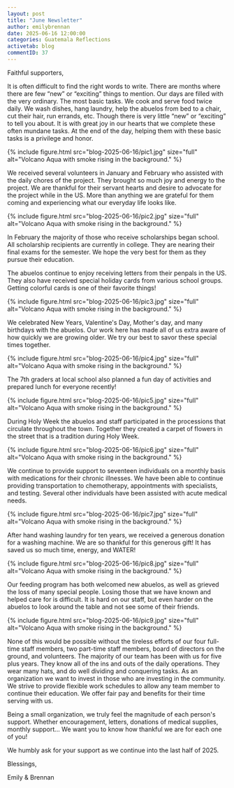 ```yaml
---
layout: post
title: "June Newsletter"
author: emilybrennan
date: 2025-06-16 12:00:00
categories: Guatemala Reflections
activetab: blog
commentID: 37
---
```



Faithful supporters,

It is often difficult to find the right words to write. There are months where there are few “new” or “exciting” things to mention. Our days are filled with the very ordinary. The most basic tasks. We cook and serve food twice daily. We wash dishes, hang laundry, help the abuelos from bed to a chair, cut their hair, run errands, etc. Though there is very little “new” or “exciting” to tell you about.  It is with great joy in our hearts that we complete these often mundane tasks. At the end of the day, helping them with these basic tasks is a privilege and honor.

{% include figure.html src="blog-2025-06-16/pic1.jpg" size="full" alt="Volcano Aqua with smoke rising in the background." %}

We received several volunteers in January and February who assisted with the daily chores of the project. They brought so much joy and energy to the project.  We are thankful for their servant hearts and desire to advocate for the project while in the US. More than anything we are grateful for them coming and experiencing what our everyday life looks like.

{% include figure.html src="blog-2025-06-16/pic2.jpg" size="full" alt="Volcano Aqua with smoke rising in the background." %}

In February the majority of those who receive scholarships began school. All scholarship recipients are currently in college. They are nearing their final exams for the semester. We hope the very best for them as they pursue their education.


The abuelos continue to enjoy receiving letters from their penpals in the US.  They also have received special holiday cards from various school groups.  Getting colorful cards is one of their favorite things!

{% include figure.html src="blog-2025-06-16/pic3.jpg" size="full" alt="Volcano Aqua with smoke rising in the background." %}

We celebrated New Years, Valentine's Day, Mother's day, and many birthdays with the abuelos. Our work here has made all of us extra aware of how quickly we are growing older. We try our best to savor these special times together.

{% include figure.html src="blog-2025-06-16/pic4.jpg" size="full" alt="Volcano Aqua with smoke rising in the background." %}

The 7th graders at local school also planned a fun day of activities and prepared lunch for everyone recently!

{% include figure.html src="blog-2025-06-16/pic5.jpg" size="full" alt="Volcano Aqua with smoke rising in the background." %}

During Holy Week the abuelos and staff participated in the processions that circulate throughout the town. Together they created a carpet of flowers in the street that is a tradition during Holy Week.

{% include figure.html src="blog-2025-06-16/pic6.jpg" size="full" alt="Volcano Aqua with smoke rising in the background." %}

We continue to provide support to seventeen individuals on a monthly basis with medications for their chronic illnesses. We have been able to continue providing transportation to chemotherapy, appointments with specialists, and testing. Several other individuals have been assisted with acute medical needs.

{% include figure.html src="blog-2025-06-16/pic7.jpg" size="full" alt="Volcano Aqua with smoke rising in the background." %}

After hand washing laundry for ten years, we received a generous donation for a washing machine. We are so thankful for this generous gift! It has saved us so much time, energy, and WATER!  

{% include figure.html src="blog-2025-06-16/pic8.jpg" size="full" alt="Volcano Aqua with smoke rising in the background." %}

Our feeding program has both welcomed new abuelos, as well as grieved the loss of many special people. Losing those that we have known and helped care for is difficult. It is hard on our staff, but even harder on the abuelos to look around the table and not see some of their friends. 

{% include figure.html src="blog-2025-06-16/pic9.jpg" size="full" alt="Volcano Aqua with smoke rising in the background." %}

None of this would be possible without the tireless efforts of our four full-time staff members, two part-time staff members, board of directors on the ground, and volunteers. The majority of our team has been with us for five plus years.  They know all of the ins and outs of the daily operations. They wear many hats, and do well dividing and conquering tasks. As an organization we want to invest in those who are investing in the community. We strive to provide flexible work schedules to allow any team member to continue their education. We offer fair pay and benefits for their time serving with us. 

Being a small organization, we truly feel the magnitude of each person's support. Whether encouragement, letters, donations of medical supplies, monthly support… We want you to know how thankful we are for each one of you!

We humbly ask for your support as we continue into the last half of 2025.

Blessings,

<p class="meta">
Emily & Brennan
</p>
